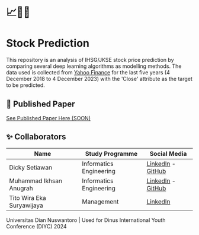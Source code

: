 # 📈💸🔎
# Stock Prediction

This repository is an analysis of IHSG/JKSE stock price prediction by comparing several deep learning algorithms as modelling methods. The data used is collected from [Yahoo Finance](https://finance.yahoo.com/quote/%5EJKSE/history?p=%5EJKSE&guccounter=1) for the last five years (4 December 2018 to 4 December 2023) with the 'Close' attribute as the target to be predicted.

## 📙 Published Paper

[See Published Paper Here (SOON)](https://)

## ✨ Collaborators

|              Name              |     Study Programme     |                                            Social Media                                                | 
| ------------------------------ | ----------------------- | ------------------------------------------------------------------------------------------------------ | 
| Dicky Setiawan                 | Informatics Engineering | [LinkedIn](https://www.linkedin.com/in/dickysstwn/) - [GitHub](https://github.com/dickysstwn)          |
| Muhammad Ikhsan Anugrah        | Informatics Engineering | [LinkedIn](https://www.linkedin.com/in/muhammadikhsananugrah/) - [GitHub](https://github.com/MikhsanA) |
| Tito Wira Eka Suryawijaya      | Management              | [LinkedIn](https://www.linkedin.com/in/titowes/)                                                       |

Universitas Dian Nuswantoro | Used for Dinus International Youth Conference (DIYC) 2024
